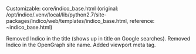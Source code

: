 Customizable: core/indico_base.html (original: /opt/indico/.venv/local/lib/python2.7/site-packages/indico/web/templates/indico_base.html, reference: ~indico_base.html)

Removed Indico in the title (shows up in title on Google searches).
Removed Indico in the OpenGraph site name.
Added viewport meta tag.
